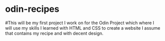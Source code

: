 # odin-recipes
 
 
 #This will be my first project I work on for the Odin Project
  which where I will use my skills I learned with HTML and CSS
  to create a website I assume that contains my recipe and with
  decent design. 
